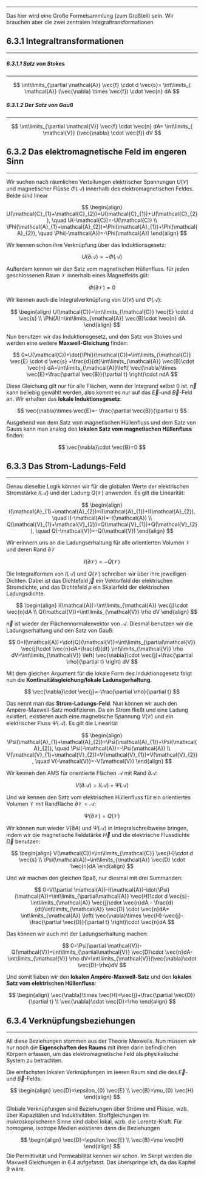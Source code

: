 ***

Das hier wird eine Große Formelsammlung (zum Großteil) sein. Wir brauchen aber die zwei zentralen Integraltransformationen

## 6.3.1 Integraltransformationen
***

##### 6.3.1.1 Satz von Stokes
***

$$
\int\limits_{\partial \mathcal{A}}  \vec{f} \cdot d  \vec{s}= \int\limits_{ \mathcal{A}} (\vec{\nabla} \times  \vec{f}) \cdot  \vec{n} dA
$$

##### 6.3.1.2 Der Satz von Gauß
***

$$
\int\limits_{\partial \mathcal{V}}  \vec{f} \cdot  \vec{n} dA= \int\limits_{ \mathcal{V}} (\vec{\nabla} \cdot  \vec{f}) dV
$$

## 6.3.2 Das elektromagnetische Feld im engeren Sinn
***

Wir suchen nach räumlichen Verteilungen elektrischer Spannungen $U(\mathcal{C})$ und magnetischer Flüsse $\Phi(\mathcal{A})$ innerhalb des elektromagnetischen Feldes. Beide sind linear

$$
\begin{align}
U(\mathcal{C}_{1}+\mathcal{C}_{2})=U(\mathcal{C}_{1})+U(\mathcal{C}_{2}), \quad U(-\mathcal{C})=-U(\mathcal{C}) \\
\Phi(\mathcal{A}_{1}+\mathcal{A}_{2})=\Phi(\mathcal{A}_{1})+\Phi(\mathcal{A}_{2}), \quad \Phi(-\mathcal{A})=-\Phi(\mathcal{A})
\end{align}
$$

Wir kennen schon ihre Verknüpfung über das Induktionsgesetz:

$$
U(\partial \mathcal{A})=-\dot{\Phi}(\mathcal{A})
$$

Außerdem kennen wir den Satz vom magnetischen Hüllenfluss. für jeden geschlossenen Raum $\mathcal{V}$ innerhalb eines Magnetfelds gilt:

$$
\Phi(\partial \mathcal{V})=0
$$

Wir kennen auch die Integralverknüpfung von $U(\mathcal{C})$ und $\Phi(\mathcal{A})$:

$$
\begin{align}
U(\mathcal{C})=\int\limits_{\mathcal{C}} \vec{E} \cdot d  \vec{s} \\
\Phi(A)=\int\limits_{\mathcal{A}} \vec{B}\cdot  \vec{n} dA
\end{align}
$$

Nun benutzen wir das Induktionsgesetz, und den Satz von Stokes und werden eine weitere **Maxwell-Gleichung** finden:

$$
0=U(\mathcal{C})+\dot{\Phi}(\mathcal{C})=\int\limits_{\mathcal{C}} \vec{E} \cdot d  \vec{s} +\frac{d}{dt}\int\limits_{\mathcal{A}} \vec{B}\cdot  \vec{n} dA=\int\limits_{\mathcal{A}}\left( \vec{\nabla}\times  \vec{E}+\frac{\partial  \vec{B}}{\partial t} \right)\cdot ndA
$$

Diese Gleichung gilt nur für alle Flächen, wenn der Integrand selbst $0$ ist. $\vec{n}$ kann beliebig gewählt werden, also kommt es nur auf das $\vec{E}$-und $\vec{B}$-Feld an. Wir erhalten das **lokale Induktionsgesetz**:

$$
\vec{\nabla}\times  \vec{E}=- \frac{\partial  \vec{B}}{\partial t}
$$

Ausgehend von dem Satz vom magnetischen Hüllenfluss und dem Satz von Gauss kann man analog den **lokalen Satz vom magnetischen Hüllenfluss** finden:

$$
\vec{\nabla}\cdot  \vec{B}=0
$$

## 6.3.3 Das Strom-Ladungs-Feld
***

Genau dieselbe Logik können wir für die globalen Werte der elektrischen Stromstärke $I(\mathcal{A})$ und der Ladung $Q(\mathcal{V})$ anwenden. Es gilt die Linearität:

$$
\begin{align}
I(\mathcal{A}_{1}+\mathcal{A}_{2})=I(\mathcal{A}_{1})+I(\mathcal{A}_{2}), \quad I(-\mathcal{A})=-I(\mathcal{A}) \\
Q(\mathcal{V}_{1}+\mathcal{V}_{2})=Q(\mathcal{V}_{1})+Q(\mathcal{V}_{2}), \quad Q(-\mathcal{V})=-Q(\mathcal{V})
\end{align}
$$

Wir erinnern uns an die Ladungserhaltung für alle orientierten Volumen $\mathcal{V}$ und deren Rand $\partial \mathcal{V}$

$$
I(\partial \mathcal{V})=-\dot{Q}(\mathcal{V})
$$

Die Integralformen von $I(\mathcal{A})$ und $Q(\mathcal{V})$ schreiben wir über ihre jeweiligen Dichten. Dabei ist das Dichtefeld $\vec{j}$ ein Vektorfeld der elektrischen Stromdichte, und das Dichtefeld $\rho$ ein Skalarfeld der elektrischen Ladungsdichte.

$$
\begin{align}
I(\mathcal{A})=\int\limits_{\mathcal{A}} \vec{j}\cdot  \vec{n}dA \\
Q(\mathcal{V})=\int\limits_{\mathcal{V}} \rho dV
\end{align}
$$

$\vec{n}$ ist wieder der Flächennormalenvektor von $\mathcal{A}$.
Diesmal benutzen wir die Ladungserhaltung und den Satz von Gauß:

$$
0=I(\mathcal{A})+\dot{Q}(\mathcal{V})=\int\limits_{\partial\mathcal{V}} \vec{j}\cdot  \vec{n}dA+\frac{d}{dt} \int\limits_{\mathcal{V}} \rho dV=\int\limits_{\mathcal{V}} \left( \vec{\nabla}\cdot  \vec{j}+\frac{\partial \rho}{\partial t} \right) dV
$$

Mit dem gleichen Argument für die lokale Form des Induktionsgesetz folgt nun die **Kontinuitätsgleichung/lokale Ladunsgerhaltung**.

$$
\vec{\nabla}\cdot  \vec{j}=-\frac{\partial \rho}{\partial t}
$$

Das nennt man das **Strom-Ladungs-Feld**. Nun können wir auch den Ampére-Maxwell-Satz modifizieren. Da ein Strom fließt und eine Ladung existiert, existieren auch eine magnetische Spannung $V(\mathcal{C})$ und ein elektrischer Fluss $\Psi(\mathcal{A})$. Es gilt die Linearität

$$
\begin{align}
\Psi(\mathcal{A}_{1}+\mathcal{A}_{2})=\Psi(\mathcal{A}_{1})+\Psi(\mathcal{A}_{2}), \quad \Psi(-\mathcal{A})=-\Psi(\mathcal{A}) \\
V(\mathcal{V}_{1}+\mathcal{V}_{2})=V(\mathcal{V}_{1})+V(\mathcal{V}_{2}), \quad V(-\mathcal{V})=-V(\mathcal{V})
\end{align}
$$

Wir kennen den AMS für orientierte Flächen $\mathcal{A}$ mit Rand $\partial \mathcal{A}$:

$$
V(\partial \mathcal{A})=I(\mathcal{A})+\dot{\Psi}(\mathcal{A})
$$

Und wir kennen den Satz vom elektrischen Hüllenfluss für ein orientiertes Volumen $\mathcal{V}$ mit Randfläche $\partial \mathcal{V}=\mathcal{A}$:

$$
\Psi(\partial \mathcal{V})=Q(\mathcal{V})
$$

Wir können nun wieder $V(\partial A)$ und $\Psi(\mathcal{A})$ in Integralschreibweise bringen, indem wir die magnetische Feldstärke $\vec{H}$ und die elektrische Flussdichte $\vec{D}$ benutzen:

$$
\begin{align}
V(\mathcal{C})=\int\limits_{\mathcal{C}}  \vec{H}\cdot d  \vec{s} \\
\Psi(\mathcal{A})=\int\limits_{\mathcal{A}} \vec{D} \cdot  \vec{n}dA
\end{align}
$$

Und wir machen den gleichen Spaß, nur diesmal mit drei Summanden:

$$
0=V(\partial \mathcal{A})-I(\mathcal{A})-\dot{\Psi}(\mathcal{A})=\int\limits_{\partial\mathcal{A}}  \vec{H}\cdot d  \vec{s}-\int\limits_{\mathcal{A}} \vec{j}\cdot  \vec{n}dA - \frac{d}{dt}\int\limits_{\mathcal{A}} \vec{D} \cdot  \vec{n}dA= \int\limits_{\mathcal{A}} \left( \vec{\nabla}\times  \vec{H}-\vec{j}-\frac{\partial  \vec{D}}{\partial t} \right)\cdot  \vec{n}dA
$$

Das können wir auch mit der Ladungserhaltung machen:

$$
0=\Psi(\partial \mathcal{V})-Q(\mathcal{V})=\int\limits_{\partial\mathcal{V}} \vec{D}\cdot  \vec{n}dA-\int\limits_{\mathcal{V}} \rho dV=\int\limits_{\mathcal{V}}(\vec{\nabla}\cdot  \vec{D}-\rho)dV
$$

Und somit haben wir den **lokalen Ampére-Maxwell-Satz** und den **lokalen Satz vom elektrischen Hüllenfluss**:

$$
\begin{align}
\vec{\nabla}\times  \vec{H}=\vec{j}+\frac{\partial  \vec{D}}{\partial t} \\
\vec{\nabla}\cdot  \vec{D}=\rho
\end{align}
$$

## 6.3.4 Verknüpfungsbeziehungen
***

All diese Beziehungen stammen aus der Theorie Maxwells. Nun müssen wir nur noch die **Eigenschaften des Raums** mit ihren darin befindlichen Körpern erfassen, um das elektromagnetische Feld als physikalische System zu betrachten.

Die einfachsten lokalen Verknüpfungen im leeren Raum sind die des $\vec{E}$- und $\vec{B}$-Felds:

$$
\begin{align}
\vec{D}=\epsilon_{0}  \vec{E} \\
\vec{B}=\mu_{0}  \vec{H}
\end{align}
$$

Globale Verknüpfungen sind Beziehungen über Ströme und Flüsse, wzb. über Kapazitäten und Induktivitäten. Stoffgleichungen im makroskopischeren Sinne sind dabei lokal, wzb. die Lorentz-Kraft. Für homogene, isotrope Medien existieren dann die Beziehungen

$$
\begin{align}
\vec{D}=\epsilon  \vec{E} \\
\vec{B}=\mu  \vec{H}
\end{align}
$$
Die Permittivität und Permeabilität kennen wir schon.
Im Skript werden die Maxwell Gleichungen in 6.4 aufgefasst. Das überspringe ich, da das Kapitel 9 wäre.